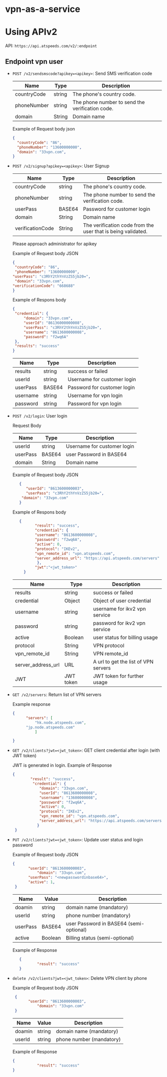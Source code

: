 # vpn-as-a-service

# Using APIv2

API: ```https://api.atspeeds.com/v2/:endpoint```

## Endpoint vpn user
* `POST /v2/sendsmscode?apikey=<apikey>`: Send SMS verification code

   | Name            | Type             | Description                           |
   |-----------------|------------------|---------------------------------------|
   | countryCode     | string           | The phone's country code.             |
   | phoneNumber     | string           | The phone number to send the verification code.              |
   | domain          | String           | Domain name                           |

   Example of Request body json
    ```JSON
    {
      "countryCode": "86",
      "phoneNumber": "13600000000",
      "domain": "33vpn.com",
    }
    ```

* `POST /v2/signup?apikey=<apikey>`: User Signup

  | Name            | Type             | Description                           |
  |-----------------|------------------|---------------------------------------|
  | countryCode     | string           | The phone's country code.             |
  | phoneNumber     | string           | The phone number to send the verification code.|
  | userPass        | BASE64           | Password for customer login           |
  | domain          | String           | Domain name                           |
  | verificationCode| String           | The verification code from the user that is being validated.  |

  Please approach administrator for apikey

  Example of Request body JSON

   ```json
   {
	"countryCode": "86",
	"phoneNumber": "13600000000",
  "userPass": "c3RhY2thYnVzZS5jb20=",
	"domain": "33vpn.com",
  "verificationCode": "668688"
   }
   ```

  Example of Respons body

   ```json
   {
	"credential": {
		"domain": "33vpn.com",
		"userId": "86136000000008",
		"userPass": "c3RhY2thYnVzZS5jb20=",
		"username": "8613600000008",
		"password": "f2wq6A"
	},
	"results": "success"
   }
   ```

  | Name            | Type             | Description                           |
  |-----------------|------------------|---------------------------------------|
  | results         | string           | success or failed                     |
  | userId          | string           | Username for customer login           |
  | userPass        | BASE64           | Password for customer login           |
  | username        | string           | Username for vpn login                |
  | password        | string           | Password for vpn login                |


* `POST /v2/login`: User login

  Request Body

  | Name            | Type             | Description                           |
  |-----------------|------------------|---------------------------------------|
  | userId          | string           | Username for customer login           |
  | userPass        | BASE64           | user Password in BASE64               |
  | domain          | String           | Domain name                           |


  Example of Request body JSON


    ```json
       {
	      "userId": "8613600000003",
	      "userPass": "c3RhY2thYnVzZS5jb20=",
        "domain": "33vpn.com"
       }
    ```


  Example of Respons body


    ```json
       {
              "result": "success",
              "credential": {
              "username": "8613600000008",
              "password": "f2wq6A",
              "active": 0,
              "protocol": "IKEv2",
              "vpn_remote_id": "vpn.atspeeds.com",
              "server_address_url": "https://api.atspeeds.com/servers"
               },
              "jwt":"<jwt_token>"
         }
   ```


  | Name            | Type             | Description                           |
  |-----------------|------------------|---------------------------------------|
  | results         | string           | success or failed                        |
  | credential      | Object           | Object of user credential   |
  | username        | string | username for ikv2 vpn service        |
  | password        | string           | password for ikv2 vpn service         |
  | active          | Boolean          | user status for billing usage         |  
  | protocol        | String           | VPN protocol         |  
  | vpn_remote_id   | String           | VPN remote_id         |  
  | server_address_url        | URL    | A url to get the list of VPN servers         |  
  | JWT             | JWT token        | JWT token for further usage         |  



* `GET /v2/servers`: Return list of VPN servers

  Example response

   ```json
   {
         "servers": [
             "hk.node.atspeeds.com",
	     "jp.node.atspeeds.com"
             ]

   }
   ```


* `GET /v2/clients?jwt=<jwt_token>`: GET client credential after login (with JWT token)

  JWT is generated in login. Example of Response

   ```json
   {
           "result": "success",
            "credential": {
               "domain": "33vpn.com",
               "userId": "8613600000008",
               "username": "13600000008",
               "password": "f2wq6A",
               "active": 0,
               "protocol": "IKEv2",
               "vpn_remote_id": "vpn.atspeeds.com",
               "server_address_url": "https://api.atspeeds.com/servers"
              }
    }
   ```


* `PUT /v2/clients?jwt=<jwt_token>`: Update user status and login password

  Example of Request body JSON

   ```json
   {
	      "userId": "8613600000003",
              "domain": "33vpn.com",
	      "userPass": "<newpasswordinbase64>",
	      "active": 1,
    }
   ```


    | Name            | Value            | Description                           |
    |-----------------|------------------|---------------------------------------|
    | doamin          | string           | domain name (mandatory)
    | userId              | string             | phone number (mandatory)               |
    | userPass | BASE64             | user Password in BASE64 (semi-optional)                        |
    | active       | Boolean         | Billing status (semi-optional) |



  Example of Response


   ```json
      {
              "result": "success"
      }
   ```


* `delete /v2/clients?jwt=<jwt_token>`: Delete VPN client by phone

  Example of Request body JSON


   ```json
    {
	      "userId": "8613600000003",
              "domain": "33vpn.com"
    }
   ```


   | Name            | Value            | Description                           |
   |-----------------|------------------|---------------------------------------|
   | doamin          | string           | domain name (mandatory)
   | userId              | string             | phone number (mandatory)               |


  Example of Response

   ```json
   {
              "result": "success"
   }
   ```


